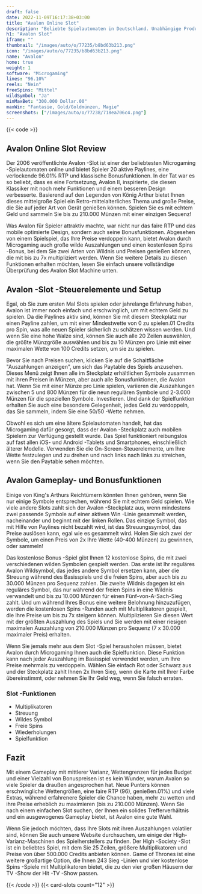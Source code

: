```yaml
---
draft: false
date: 2022-11-09T16:17:38+03:00
title: "Avalon Online Slot"
description: "Beliebte Spielautomaten in Deutschland. Unabhängige Produktbewertungen und exklusive Anmeldeangebote. Jetzt spielen!"
h1: "Avalon Slot"
iframe: ""
thumbnail: "/images/auto/o/77235/b8bd63b213.png"
icon: "/images/auto/o/77235/b8bd63b213.png"
name: "Avalon"
home: true
weight: 1
software: "Microgaming"
lines: "96.10%"
reels: "Nein"
freeSpins: "Mittel"
wildSymbol: "Ja"
minMaxBet: "300.000 Dollar.00"
maxWin: "Fantasie, Gold/Goldmünzen, Magie"
screenshots: ["/images/auto/o/77238/718ea706c4.png"]
---
```


{{< code >}}<h2>Avalon Online Slot Review</h2><p>Der 2006 veröffentlichte Avalon -Slot ist einer der beliebtesten Microgaming -Spielautomaten online und bietet Spieler 20 aktive Paylines, eine verlockende 96.01% RTP und klassische Bonusfunktionen. In der Tat war es so beliebt, dass es eine Fortsetzung, Avalon II, inspirierte, die diesen Klassiker mit noch mehr Funktionen und einem besseren Design verbesserte. Basierend auf den Legenden von König Arthur bietet Ihnen dieses mittelgroße Spiel ein Retro-mittelalterliches Thema und große Preise, die Sie auf jeder Art von Gerät genießen können. Spielen Sie es mit echtem Geld und sammeln Sie bis zu 210.000 Münzen mit einer einzigen Sequenz!</p><p>Was Avalon für Spieler attraktiv machte, war nicht nur das faire RTP und das mobile optimierte Design, sondern auch seine Bonusfunktionen. Abgesehen von einem Spielspiel, das Ihre Preise verdoppeln kann, bietet Avalon durch Microgaming auch große wilde Auszahlungen und einen kostenlosen Spins -Bonus, bei dem Sie zwei Arten von Wildnis und Preisen genießen können, die mit bis zu 7x multipliziert werden. Wenn Sie weitere Details zu diesen Funktionen erhalten möchten, lesen Sie einfach unsere vollständige Überprüfung des Avalon Slot Machine unten.</p><h2>Avalon -Slot -Steuerelemente und Setup</h2><p>Egal, ob Sie zum ersten Mal Slots spielen oder jahrelange Erfahrung haben, Avalon ist immer noch einfach und erschwinglich, um mit echtem Geld zu spielen. Da die Paylines aktiv sind, können Sie mit diesem Steckplatz nur einen Payline zahlen, um mit einer Mindestwette von 0 zu spielen.01 Credits pro Spin, was alle neuen Spieler sicherlich zu schätzen wissen werden. Und wenn Sie eine hohe Walze sind, können Sie auch alle 20 Zeilen auswählen, die größte Münzgröße auswählen und bis zu 10 Münzen pro Linie mit einer maximalen Wette von 100 Credits setzen, um sie zu spielen.</p><p>Bevor Sie nach Preisen suchen, klicken Sie auf die Schaltfläche "Auszahlungen anzeigen", um sich das Paytable des Spiels anzusehen. Dieses Menü zeigt Ihnen alle im Steckplatz erhältlichen Symbole zusammen mit ihren Preisen in Münzen, aber auch alle Bonusfunktionen, die Avalon hat. Wenn Sie mit einer Münze pro Linie spielen, variieren die Auszahlungen zwischen 5 und 800 Münzen für die neun regulären Symbole und 2-3.000 Münzen für die speziellen Symbole. Investieren. Und dank der Spielfunktion erhalten Sie auch eine besondere Gelegenheit, jedes Geld zu verdoppeln, das Sie sammeln, indem Sie eine 50/50 -Wette nehmen.</p><p>Obwohl es sich um eine ältere Spielautomaten handelt, hat das Microgaming dafür gesorgt, dass der Avalon -Steckplatz auch mobilen Spielern zur Verfügung gestellt wurde. Das Spiel funktioniert reibungslos auf fast allen iOS- und Android -Tablets und Smartphones, einschließlich älterer Modelle. Verwenden Sie die On-Screen-Steuerelemente, um Ihre Wette festzulegen und zu drehen und nach links nach links zu streichen, wenn Sie den Paytable sehen möchten.</p><h2>Avalon Gameplay- und Bonusfunktionen</h2><p>Einige von King's Arthurs Reichtümern könnten Ihnen gehören, wenn Sie nur einige Symbole entsprechen, während Sie mit echtem Geld spielen. Wie viele andere Slots zahlt sich der Avalon -Steckplatz aus, wenn mindestens zwei passende Symbole auf einer aktiven Win -Linie gesammelt werden, nacheinander und beginnt mit der linken Rollen. Das einzige Symbol, das mit Hilfe von Paylines nicht bezahlt wird, ist das Streuungssymbol, das Preise auslösen kann, egal wie es gesammelt wird. Holen Sie sich zwei der Symbole, um einen Preis von 2x Ihre Wette (40-400 Münzen) zu gewinnen, oder sammeln!</p><p>Das kostenlose Bonus -Spiel gibt Ihnen 12 kostenlose Spins, die mit zwei verschiedenen wilden Symbolen gespielt werden. Das erste ist Ihr reguläres Avalon Wildsymbol, das jedes andere Symbol ersetzen kann, aber die Streuung während des Basisspiels und die freien Spins, aber auch bis zu 30.000 Münzen pro Sequenz zahlen. Die zweite Wildnis dagegen ist ein reguläres Symbol, das nur während der freien Spins in eine Wildnis verwandelt und bis zu 10.000 Münzen für einen Fünf-von-A-Sach-Sieg zahlt. Und um während Ihres Bonus eine weitere Belohnung hinzuzufügen, werden die kostenlosen Spins -Runden auch mit Multiplikatoren gespielt, die Ihre Preise um bis zu 7x steigern können. Multiplizieren Sie diesen Wert mit der größten Auszahlung des Spiels und Sie werden mit einer riesigen maximalen Auszahlung von 210.000 Münzen pro Sequenz (7 x 30.000 maximaler Preis) erhalten.</p><p>Wenn Sie jemals mehr aus dem Slot -Spiel herausholen müssen, bietet Avalon durch Microgaming Ihnen auch die Spielfunktion. Diese Funktion kann nach jeder Auszahlung im Basisspiel verwendet werden, um Ihre Preise mehrmals zu verdoppeln. Wählen Sie einfach Rot oder Schwarz aus und der Steckplatz zahlt Ihnen 2x Ihren Sieg, wenn die Karte mit Ihrer Farbe übereinstimmt, oder nehmen Sie Ihr Geld weg, wenn Sie falsch erraten.</p><h3>
Slot -Funktionen</h3><ul>
<li></span>
Multiplikatoren</li>
<li></span>
Streuung</li>
<li></span>
Wildes Symbol</li>
<li></span>
Freie Spins</li>
<li></span>
Wiederholungen</li>
<li></span>
Spielfunktion</li></ul><h2>Fazit</h2><p>Mit einem Gameplay mit mittlerer Varianz, Wettengrenzen für jedes Budget und einer Vielzahl von Bonuspreisen ist es kein Wunder, warum Avalon so viele Spieler da draußen angesprochen hat. Neue Punters können erschwingliche Wettengrößen, eine faire RTP (96), genießen.01%) und viele Extras, während erfahrenere Spieler die Chance haben, mehr zu wetten und ihre Preise erheblich zu maximieren (bis zu 210.000 Münzen). Wenn Sie nach einem einfachen Slot suchen, der Ihnen ein solides Trefferverhältnis und ein ausgewogenes Gameplay bietet, ist Avalon eine gute Wahl.</p><p>Wenn Sie jedoch möchten, dass Ihre Slots mit ihren Auszahlungen volatiler sind, können Sie auch unsere Website durchsuchen, um einige der High-Varianz-Maschinen des Spielherstellers zu finden. Der High -Society -Slot ist ein beliebtes Spiel, mit dem Sie 25 Zeilen, größere Multiplikatoren und Preise von über 500.000 Credits anbieten können. Game of Thrones ist eine weitere großartige Option, die Ihnen 243 Sieg -Linien und vier kostenlose Spins -Spiele mit Multiplikatoren bietet, die zu den vier großen Häusern der TV -Show der Hit -TV -Show passen.</p>{{< /code >}}
 {{< card-slots count="12" >}}